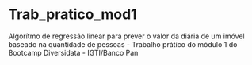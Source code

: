 # Trab_pratico_mod1
Algorítmo de regressão linear para prever o valor da diária de um imóvel baseado na quantidade de pessoas - Trabalho prático do módulo 1 do Bootcamp Diversidata - IGTI/Banco Pan
